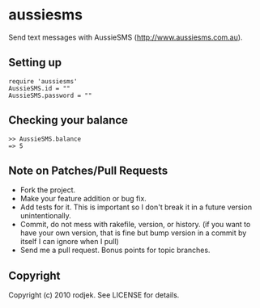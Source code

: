 aussiesms
=========

Send text messages with AussieSMS (http://www.aussiesms.com.au).

Setting up
----------

    require 'aussiesms'
    AussieSMS.id = ""
    AussieSMS.password = ""

Checking your balance
---------------------

    >> AussieSMS.balance
    => 5

Note on Patches/Pull Requests
-----------------------------
 
* Fork the project.
* Make your feature addition or bug fix.
* Add tests for it. This is important so I don't break it in a
  future version unintentionally.
* Commit, do not mess with rakefile, version, or history.
  (if you want to have your own version, that is fine but bump version in a commit by itself I can ignore when I pull)
* Send me a pull request. Bonus points for topic branches.

Copyright
---------

Copyright (c) 2010 rodjek. See LICENSE for details.
